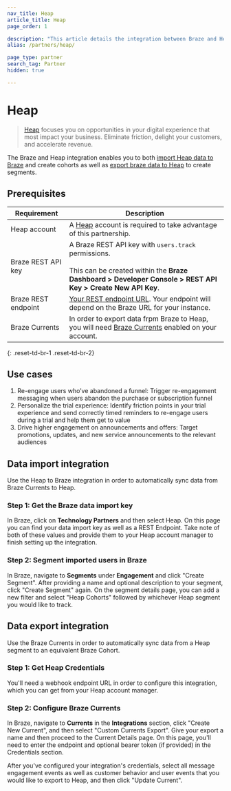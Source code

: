 ```yaml
---
nav_title: Heap
article_title: Heap
page_order: 1

description: "This article details the integration between Braze and Heap"
alias: /partners/heap/

page_type: partner
search_tag: Partner
hidden: true

---
```


# Heap

> [Heap](https://heap.io/) focuses you on opportunities in your digital experience that most impact your business. Eliminate friction, delight your customers, and accelerate revenue.

The Braze and Heap integration enables you to both [import Heap data to Braze](#data-import-integration) and create cohorts as well as [export braze data to Heap](#data-export-integration) to create segments.

## Prerequisites

| Requirement | Description |
| ----------- | ----------- |
| Heap account | A [Heap](https://heap.io/about) account is required to take advantage of this partnership. |
| Braze REST API key | A Braze REST API key with `users.track` permissions. <br><br> This can be created within the **Braze Dashboard > Developer Console > REST API Key > Create New API Key**. |
| Braze REST endpoint | [Your REST endpoint URL][1]. Your endpoint will depend on the Braze URL for your instance. |
| Braze Currents | In order to export data frpm Braze to Heap, you will need [Braze Currents]({{site.baseurl}}/user_guide/data_and_analytics/braze_currents/#access-currents) enabled on your account.
{: .reset-td-br-1 .reset-td-br-2}

## Use cases
1. Re-engage users who’ve abandoned a funnel: Trigger re-engagement messaging when users abandon the purchase or subscription funnel
2. Personalize the trial experience: Identify friction points in your trial experience and send correctly timed reminders to re-engage users during a trial and help them get to value
3. Drive higher engagement on announcements and offers: Target promotions, updates, and new service announcements to the relevant audiences

## Data import integration

Use the Heap to Braze integration in order to automatically sync data from Braze Currents to Heap. 

### Step 1: Get the Braze data import key

In Braze, click on **Technology Partners** and then select Heap. On this page you can find your data import key as well as a REST Endpoint. Take note of both of these values and provide them to your Heap account manager to finish setting up the integration. 

### Step 2: Segment imported users in Braze

In Braze, navigate to **Segments** under **Engagement** and click "Create Segment". After providing a name and optional description to your segment, click "Create Segment" again. On the segment details page, you can add a new filter and select "Heap Cohorts" followed by whichever Heap segment you would like to track.

## Data export integration

Use the Braze Currents in order to automatically sync data from a Heap segment to an equivalent Braze Cohort. 

### Step 1: Get Heap Credentials

You'll need a webhook endpoint URL in order to configure this integration, which you can get from your Heap account manager.

### Step 2: Configure Braze Currents

In Braze, navigate to **Currents** in the **Integrations** section, click "Create New Current", and then select "Custom Currents Export". Give your export a name and then proceed to the Current Details page. On this page, you'll need to enter the endpoint and optional bearer token (if provided) in the Credentials section.

After you've configured your integration's credentials, select all message engagement events as well as customer behavior and user events that you would like to export to Heap, and then click "Update Current".


[1]: {{site.baseurl}}/developer_guide/rest_api/basics/#endpoints
